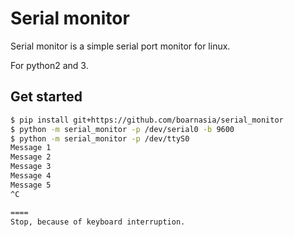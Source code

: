 Serial monitor
==============

Serial monitor is a simple serial port monitor for linux.

For python2 and 3.

Get started
-----------

```bash
$ pip install git+https://github.com/boarnasia/serial_monitor
$ python -m serial_monitor -p /dev/serial0 -b 9600
$ python -m serial_monitor -p /dev/ttyS0
Message 1
Message 2
Message 3
Message 4
Message 5
^C

====
Stop, because of keyboard interruption.
```
